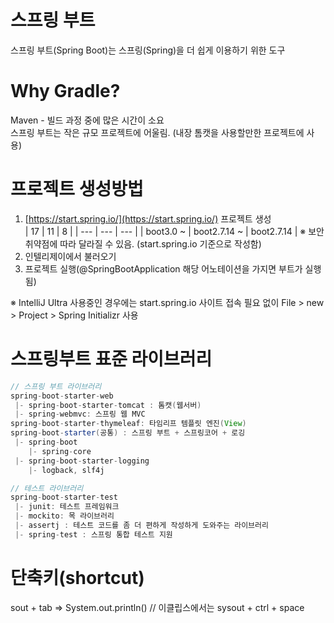 # 스프링 부트
스프링 부트(Spring Boot)는 스프링(Spring)을 더 쉽게 이용하기 위한 도구

# Why Gradle?
Maven - 빌드 과정 중에 많은 시간이 소요<br/>
스프링 부트는 작은 규모 프로젝트에 어울림. (내장 톰캣을 사용할만한 프로젝트에 사용)

# 프로젝트 생성방법
1. [https://start.spring.io/](https://start.spring.io/) 프로젝트 생성<br>
    | 17 | 11 | 8 |
    | --- | --- | --- |
    | boot3.0 ~ | boot2.7.14 ~ | boot2.7.14 |
    ※ 보안취약점에 따라 달라질 수 있음. (start.spring.io 기준으로 작성함)
2. 인텔리제이에서 불러오기
3. 프로젝트 실행(@SpringBootApplication 해당 어노테이션을 가지면 부트가 실행됨)

※ IntelliJ Ultra 사용중인 경우에는 start.spring.io 사이트 접속 필요 없이 File > new > Project > Spring Initializr 사용

# 스프링부트 표준 라이브러리
```java
// 스프링 부트 라이브러리
spring-boot-starter-web
 |- spring-boot-starter-tomcat : 톰캣(웹서버)
 |- spring-webmvc: 스프링 웹 MVC
spring-boot-starter-thymeleaf: 타임리프 템플릿 엔진(View)
spring-boot-starter(공통) : 스프링 부트 + 스프링코어 + 로깅
 |- spring-boot
    |- spring-core
 |- spring-boot-starter-logging
    |- logback, slf4j

// 테스트 라이브러리
spring-boot-starter-test
 |- junit: 테스트 프레임워크
 |- mockito: 목 라이브러리
 |- assertj : 테스트 코드를 좀 더 편하게 작성하게 도와주는 라이브러리
 |- spring-test : 스프링 통합 테스트 지원
```

# 단축키(shortcut)
sout + tab => System.out.println() // 이클립스에서는 sysout + ctrl + space